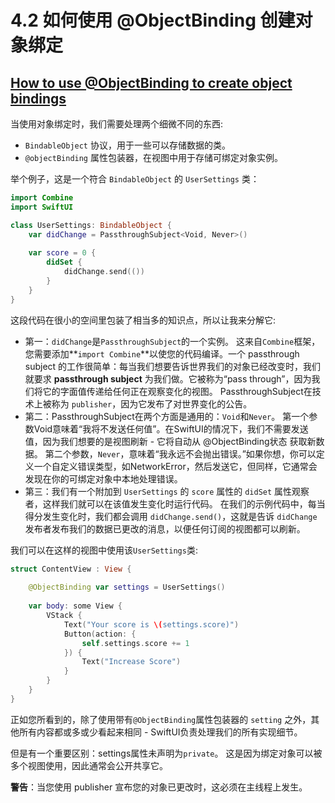 # 4.2 如何使用 @ObjectBinding 创建对象绑定

## [How to use @ObjectBinding to create object bindings](https://www.hackingwithswift.com/quick-start/swiftui/how-to-use-objectbinding-to-create-object-bindings)

当使用对象绑定时，我们需要处理两个细微不同的东西:

* `BindableObject` 协议，用于一些可以存储数据的类。
* `@objectBinding` 属性包装器，在视图中用于存储可绑定对象实例。

举个例子，这是一个符合 `BindableObject` 的 `UserSettings` 类：

```swift
import Combine
import SwiftUI

class UserSettings: BindableObject {
    var didChange = PassthroughSubject<Void, Never>()
    
    var score = 0 {
        didSet {
            didChange.send(())
        }
    }
}
```

这段代码在很小的空间里包装了相当多的知识点，所以让我来分解它:

* 第一：`didChange`是`PassthroughSubject`的一个实例。 这来自`Combine`框架，您需要添加**`import Combine`**以使您的代码编译。一个 passthrough subject 的工作很简单：每当我们想要告诉世界我们的对象已经改变时，我们就要求  **passthrough subject** 为我们做。它被称为“pass through”，因为我们将它的字面值传递给任何正在观察变化的视图。 PassthroughSubject在技术上被称为 `publisher`，因为它发布了对世界变化的公告。
* 第二：PassthroughSubject在两个方面是通用的：`Void`和`Never`。 第一个参数Void意味着“我将不发送任何值”。在SwiftUI的情况下，我们不需要发送值，因为我们想要的是视图刷新 - 它将自动从 @ObjectBinding状态 获取新数据。 第二个参数，`Never`，意味着“我永远不会抛出错误。”如果你想，你可以定义一个自定义错误类型，如NetworkError，然后发送它，但同样，它通常会发现在你的可绑定对象中本地处理错误。
* 第三：我们有一个附加到 `UserSettings` 的 `score` 属性的 `didSet` 属性观察者，这样我们就可以在该值发生变化时运行代码。 在我们的示例代码中，每当得分发生变化时，我们都会调用 `didChange.send()`，这就是告诉 `didChange` 发布者发布我们的数据已更改的消息，以便任何订阅的视图都可以刷新。

我们可以在这样的视图中使用该`UserSettings`类: 

```swift
struct ContentView : View {
    
    @ObjectBinding var settings = UserSettings()
    
    var body: some View {
        VStack {
            Text("Your score is \(settings.score)")
            Button(action: {
                self.settings.score += 1
            }) {
                Text("Increase Score")
            }
        }
    }
}
```

正如您所看到的，除了使用带有`@ObjectBinding`属性包装器的 `setting` 之外，其他所有内容都或多或少看起来相同 - SwiftUI负责处理我们的所有实现细节。

但是有一个重要区别：settings属性未声明为`private`。 这是因为绑定对象可以被多个视图使用，因此通常会公开共享它。 

**警告**：当您使用 publisher 宣布您的对象已更改时，这必须在主线程上发生。

